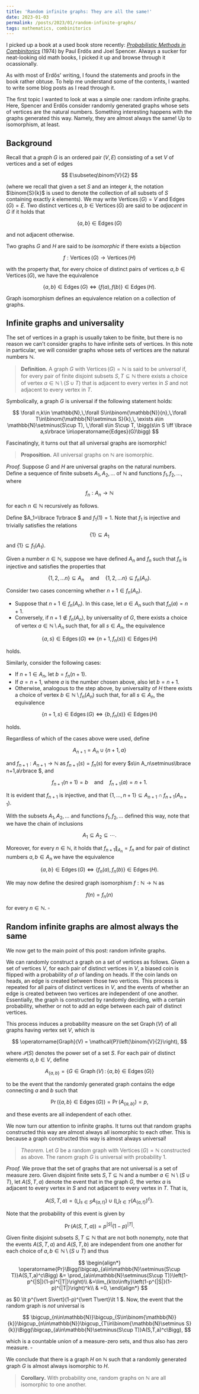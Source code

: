 ```yaml
---
title: 'Random infinite graphs: They are all the same!'
date: 2023-01-03
permalink: /posts/2023/01/random-infinite-graphs/
tags: mathematics, combinitorics
---
```


<script src="https://cdn.mathjax.org/mathjax/latest/MathJax.js?config=TeX-AMS-MML_HTMLorMML" type="text/javascript"></script>

I picked up a book at a used book store recently: *[Probabilistic Methods in Combinitorics](https://www.amazon.ca/Probabilistic-Methods-Combinatorics-Paul-Erdos/dp/0122409604)* (1974) by Paul Erdős and Joel Spencer. Always a sucker for neat-looking old math books, I picked it up and browse through it ocassionally.

As with most of Erdős' writing, I found the statements and proofs in the book rather obtuse. To help me understand some of the contents, I wanted to write some blog posts as I read through it.

The first topic I wanted to look at was a simple one: random infinite graphs. Here, Spencer and Erdős consider randomly generated graphs whose sets of vertices are the natural numbers. Something interesting happens with the graphs generated this way. Namely, they are almost always the same! Up to isomorphism, at least.


## Background

Recall that a *graph* $G$ is an ordered pair $(V,E)$ consisting of a set $V$ of vertices and a set of edges

$$
E\subseteq\binom{V}{2}
$$

(where we recall that given a set $S$ and an integer $k$, the notation $\binom{S}{k}$ is used to denote the collection of all subsets of $S$ containing exactly $k$ elements).  We may write $\operatorname{Vertices}(G)=V$ and $\operatorname{Edges}(G)=E$. Two distinct vertices $a,b\in \operatorname{Vertices}(G)$ are said to be *adjacent* in $G$ if it holds that

$$
\lbrace a,b\rbrace \in \operatorname{Edges}(G)
$$

and not adjacent otherwise.

Two graphs $G$ and $H$ are said to be *isomorphic* if there exists a bijection

$$
f:\operatorname{Vertices}(G)\to\operatorname{Vertices}(H)
$$

with the property that, for every choice of distinct pairs of vertices $a,b\in\operatorname{Vertices}(G)$, we have the equivalence

$$
\lbrace a,b\rbrace \in \operatorname{Edges}(G)\iff\lbrace f(a),f(b)\rbrace \in \operatorname{Edges}(H).
$$

Graph isomorphism defines an equivalence relation on a collection of graphs.

## Infinite graphs and universality

The set of vertices in a graph is usually taken to be finite, but there is no reason we can't consider graphs to have infinite sets of vertices. In this note in particular, we will consider graphs whose sets of vertices are the natural numbers $\mathbb{N}$.

> **Definition.** A graph $G$ with $\operatorname{Vertices}(G)=\mathbb{N}$ is said to be *universal* if, for every pair of finite disjoint subsets $S,T\subseteq\mathbb{N}$ there exists a choice of vertex $a\in\mathbb{N}\setminus(S\cup T)$ that is adjacent to every vertex in $S$ and not adjacent to every vertex in $T$.

Symbolically, a graph $G$ is universal if the following statement holds:

$$
\forall n,k\in \mathbb{N},\,\forall S\in\binom{\mathbb{N}}{n},\,\forall T\in\binom{\mathbb{N}\setminus S}{k},\, \exists a\in \mathbb{N}\setminus(S\cup T), \,\forall s\in S\cup T, \bigg(s\in S \iff \lbrace a,s\rbrace \in\operatorname{Edges}(G)\bigg)
$$

Fascinatingly, it turns out that all universal graphs are isomorphic!

>**Proposition.** All universal graphs on $\mathbb{N}$ are isomorphic.

*Proof.* Suppose $G$ and $H$ are universal graphs on the natural numbers. Define a sequence of finite subsets $A_1,A_2,\dots$ of $\mathbb{N}$ and functions $f_1,f_2,\dots$, where

$$
f_n:A_n\to\mathbb{N}
$$

for each $n\in\mathbb{N}$ recursively as follows.

Define $A_1=\lbrace  1\rbrace $ and $f_1(1)=1$. Note that $f_1$ is injective and trivially satisfies the relations $$\lbrace  1\rbrace \subseteq A_1$$ and $\lbrace 1\rbrace \subseteq f_1(A_1)$.

Given a number $n\in\mathbb{N}$, suppose we have defined $A_n$ and $f_n$ such that $f_n$ is injective and satisfies the properties that

$$
\lbrace 1,2,\dots n\rbrace \subseteq A_n \quad\text{and}\quad \lbrace 1,2,\dots n\rbrace \subseteq f_n(A_n).
$$

Consider two cases concerning whether $n+1\in f_n(A_n)$.
- Suppose that $n+1\in f_n(A_n)$. In this case, let $a\in A_n$ such that $f_n(a)=n+1$.
- Conversely, if $n+1\notin f_n(A_n)$, by universality of $G$, there exists a choice of vertex $a\in\mathbb{N}\setminus A_n$ such that, for all $s\in A_n$, the equivalence

$$
\lbrace  a,s\rbrace \in \operatorname{Edges}(G) \iff \lbrace n+1,f_n(s)\rbrace \in\operatorname{Edges}(H)
$$

  holds.

Similarly, consider the following cases:
- If $n+1\in A_n$, let $b=f_n(n+1)$.
- If $a=n+1$, where $a$ is the number chosen above, also let $b=n+1$.
- Otherwise, analogous to the step above, by universality of $H$ there exists a choice of vertex $b\in\mathbb{N}\setminus f_n(A_n)$ such that, for all $s\in A_n$, the equivalence

$$
\lbrace n+1,s\rbrace \in \operatorname{Edges}(G) \iff \lbrace b,f_n(s)\rbrace \in\operatorname{Edges}(H)
$$

   holds.

Regardless of which of the cases above were used, define

$$
A_{n+1} = A_n\cup\lbrace n+1, a\rbrace
$$

and $f_{n+1}:A_{n+1}\to\mathbb{N}$ as $f_{n+1}(s)= f_n(s)$ for every $s\in A_n\setminus\lbrace n+1,a\rbrace $, and

$$
f_{n+1}(n+1) = b \quad\text{and}\quad f_{n+1}(a) = n+1.
$$

It is evident that $f_{n+1}$ is injective, and that $\lbrace 1,\dots,n+1\rbrace \subseteq A_{n+1}\cap f_{n+1}(A_{n+1})$.

With the subsets $A_1,A_2,\dots$ and functions $f_1,f_2,\dots$ defined this way, note that we have the chain of inclusions

$$
A_1\subseteq A_2\subseteq \cdots.
$$

Moreover, for every $n\in\mathbb{N}$, it holds that $f_{n+1}\|_{A_n} = f_n$ and for pair of distinct numbers $a,b\in A_n$ we have the equivalence

$$
\lbrace a,b\rbrace \in \operatorname{Edges}(G) \iff \lbrace f_n(a),f_n(b)\rbrace \in \operatorname{Edges}(H).
$$

We may now define the desired graph isomorphism $f:\mathbb{N}\to\mathbb{N}$ as

$$
f(n) = f_n(n)
$$

for every $n\in\mathbb{N}$.
$\square$


## Random infinite graphs are almost always the same

We now get to the main point of this post: random infinite graphs.

We can randomly construct a graph on a set of vertices as follows. Given a set of vertices $V$, for each pair of distinct vertices in $V$, a biased coin is flipped with a probability of $p$ of landing on heads. If the coin lands on heads, an edge is created between those two vertices. This process is repeated for all pairs of distinct vertices in $V$, and the events of whether an edge is created between two vertices are independent of one another. Essentially, the graph is constructed by randomly deciding, with a certain probability, whether or not to add an edge between each pair of distinct vertices.

This process induces a probability measure on the set $\operatorname{Graph}(V)$ of all graphs having vertex set $V$, which is

$$
\operatorname{Graph}(V) = \mathcal{P}\left(\binom{V}{2}\right),
$$

where $\mathcal{P}(S)$ denotes the power set of a set $S$. For each pair of distinct elements $a,b\in V$, define

$$
A_{\lbrace a,b\rbrace } = \big\lbrace G\in \operatorname{Graph}(V)\,:\, \lbrace a,b\rbrace \in\operatorname{Edges}(G)\big\rbrace
$$

to be the event that the randomly generated graph contains the edge connecting $a$ and $b$ such that

$$
\operatorname{Pr}\big(\lbrace a,b\rbrace \in\operatorname{Edges}(G)\big) = \operatorname{Pr}(A_{\lbrace a,b\rbrace }) = p,
$$

and these events are all independent of each other.

We now turn our attention to infinite graphs. It turns out that random graphs constructed this way are almost always all isomorphic to each other. This is because a graph constructed this way is almost always universal!

>*Theorem.* Let $G$ be a random graph with $\operatorname{Vertices}(G)=\mathbb{N}$ constructed as above. The ranom graph $G$ is universal with probability $1$.

*Proof.* We prove that the set of graphs that are not universal is a set of measure zero. Given disjoint finite sets $S,T\subseteq\mathbb{N}$ and a number $a\in\mathbb{N}\setminus (S\cup T)$, let $A(S,T,a)$ denote the event that in the graph $G$, the vertex $a$ is adjacent to every vertex in $S$ and not adjacent to every vertex in $T$. That is,

$$
A(S,T,a) = \Bigg(\bigcup_{s\in S} A_{\lbrace a,t\rbrace }\Bigg)\cup\Bigg(\bigcup_{t\in T} (A_{\lbrace a,t\rbrace })^c\Bigg).
$$

Note that the probability of this event is given by

$$
\operatorname{Pr}\big(A(S,T,a)\big) = p^{|S|}(1-p)^{|T|}.
$$

Given finite disjoint subsets $S,T\subseteq\mathbb{N}$ that are not both nonempty, note that the events $A(S,T,a)$ and $A(S,T,b)$ are independent from one another for each choice of $a,b\in\mathbb{N}\setminus (S\cup T)$ and thus

$$
\begin{align*}
\operatorname{Pr}\Bigg(\bigcap_{a\in\mathbb{N}\setminus(S\cup T)}A(S,T,a)^c\Bigg)
&= \prod_{a\in\mathbb{N}\setminus(S\cup T)}\left(1-p^{|S|}(1-p)^{|T|}\right)\\
&=\lim_{k\to\infty}\left(1-p^{|S|}(1-p)^{|T|}\right)^k\\
 & =0,
\end{align*}
$$

as $0 \lt p^{\vert S\vert}(1-p)^{\vert T\vert}\lt 1 $. Now, the event that the random graph is *not* universal is

$$
\bigcup_{n\in\mathbb{N}}\bigcup_{S\in\binom{\mathbb{N}}{k}}\bigcup_{n\in\mathbb{N}}\bigcup_{T\in\binom{\mathbb{N}\setminus S}{k}}\Bigg(\bigcap_{a\in\mathbb{N}\setminus(S\cup T)}A(S,T,a)^c\Bigg),
$$

which is a countable union of a measure-zero sets, and thus also has zero measure.
$\square$

We conclude that there is a graph $H$ on $\mathbb{N}$ such that a randomly generated graph $G$ is almost always isomorphic to $H$.

>**Corollary.** With probability one, random graphs on $\mathbb{N}$ are all isomorphic to one another.
